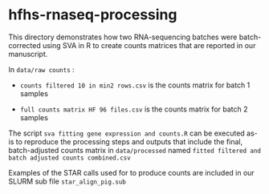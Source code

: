 # hfhs-rnaseq-processing

This directory demonstrates how two RNA-sequencing batches were batch-corrected using SVA in R to create counts matrices that are reported in our manuscript.

In `data/raw counts` :

-   `counts filtered 10 in min2 rows.csv` is the counts matrix for batch 1 samples

-   `full counts matrix HF 96 files.csv` is the counts matrix for batch 2 samples

The script `sva fitting gene expression and counts.R` can be executed as-is to reproduce the processing steps and outputs that include the final, batch-adjusted counts matrix in `data/processed` named `fitted filtered and batch adjusted counts combined.csv`

Examples of the STAR calls used for to produce counts are included in our SLURM sub file `star_align_pig.sub`
